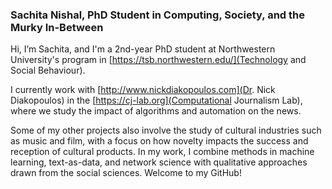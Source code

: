 ### Sachita Nishal, PhD Student in Computing, Society, and the Murky In-Between

Hi, I’m Sachita, and I'm a 2nd-year PhD student at Northwestern University's program in [https://tsb.northwestern.edu/](Technology and Social Behaviour). 

I currently work with [http://www.nickdiakopoulos.com](Dr. Nick Diakopoulos) in the [https://cj-lab.org](Computational Journalism Lab), where we study the impact of algorithms and automation on the news. 

Some of my other projects also involve the study of cultural industries such as music and film, with a focus on how novelty impacts the success and reception of cultural products. In my work, I combine methods in machine learning, text-as-data, and network science with qualitative approaches drawn from the social sciences. Welcome to my GitHub!


<!--
**nishalsach/nishalsach** is a ✨ _special_ ✨ repository because its `README.md` (this file) appears on your GitHub profile.

Here are some ideas to get you started:

- 🔭 I’m currently working on ...
- 🌱 I’m currently learning ...
- 👯 I’m looking to collaborate on ...
- 🤔 I’m looking for help with ...
- 💬 Ask me about ...
- 📫 How to reach me: ...
- 😄 Pronouns: ...
- ⚡ Fun fact: ...
-->
